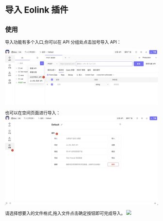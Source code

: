 # 导入 Eolink 插件

## 使用

导入功能有多个入口,你可以在 API 分组处点击加号导入 API：

![](https://raw.githubusercontent.com/kamalyes/pika-extensions/master/shared/assets/images/import-api-zh.png)

也可以在空间页面进行导入：
![](https://raw.githubusercontent.com/kamalyes/pika-extensions/master/shared/assets/images/overview-zh.png)

请选择想要入的文件格式,拖入文件点击确定按钮即可完成导入。
![](https://raw.githubusercontent.com/kamalyes/pika-extensions/master/packages/pika-import-eolink/assets/images/import_dialog_zh.png)

